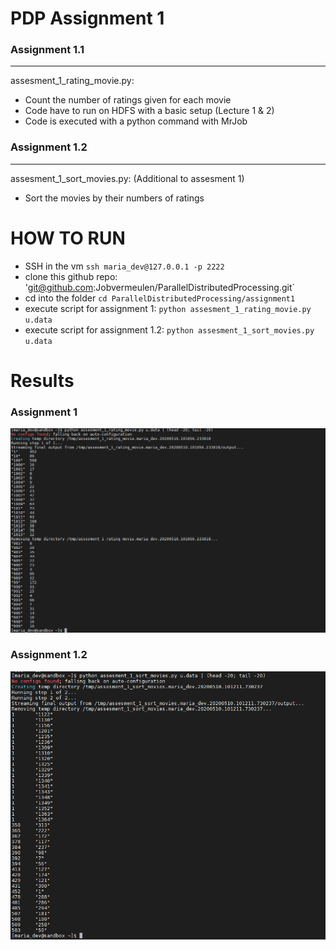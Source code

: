 # PDP Assignment 1

### Assignment 1.1
-------------

assesment_1_rating_movie.py:

- Count the number of ratings given for each movie 
- Code have to run on HDFS with a basic setup (Lecture 1 & 2) 
- Code is executed with a python command with MrJob

### Assignment 1.2
-------------

assesment_1_sort_movies.py:
(Additional to assesment 1)
- Sort the movies by their numbers of ratings

# HOW TO RUN

- SSH in the vm `ssh maria_dev@127.0.0.1 -p 2222`
- clone this github repo: 'git@github.com:Jobvermeulen/ParallelDistributedProcessing.git`
- cd into the folder `cd ParallelDistributedProcessing/assignment1`
- execute script for assignment 1: `python assesment_1_rating_movie.py u.data`
- execute script for assignment 1.2: `python assesment_1_sort_movies.py u.data`

# Results

### Assignment 1
![](pdp-assesment1.PNG)

### Assignment 1.2
![](pdp-assesment1-2.PNG)
